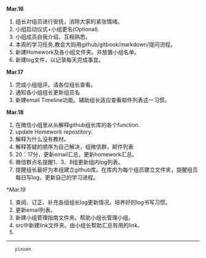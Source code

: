 **Mar.16**  
  1. 组长对组员进行安抚，消除大家的紧张情绪。
  2. 小组启动仪式+小组更名(Optional).
  3. 小组成员自我介绍、互相熟悉。
  4. 本周的学习任务,教会大妈用github/gitbook/markdown/提问流程。 
  5. 新建Homework及各小组文件夹。并放置小组名单。 
  6. 新建log文件，以记录每天完成事宜。  


**Mar.17**
  1. 完成小组组评。请各位组长查看。  
  2. 通知各小组组长更新组员名  
  3. 新建email Timeline功能。辅助组长适应查看邮件列表这一习惯。  
  
**Mar.18**
  1. 在微信小组里从头解释github组长库的各个function.
  2. update Homework repostitory.
  3. 解释为什么没有教材。
  4. 解释答疑的顺序为自己解决，组微信群，邮件列表  
  5. 20：17分，更新email汇总，更新homework汇总。  
  6. 微信群点名提醒1、3、8组更新组内log列表。  
  7. 提醒组长最好为本组建立github库。在库内为每个组员建立文件夹，提醒组员每日写log，更新自己的学习进程。  

**Mar.19*
  1. 查阅、订正、补充各组组长log更新情况。培养好的log书写习惯。  
  2. 更新email列表。  
  3. 新建小组管理指南文件夹。帮助小组长管理小组。  
  4. src中新建link文件夹。由小组长帮助汇总有用的link。
  5. 
  



------
     
       yixuan

